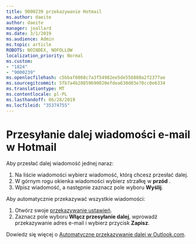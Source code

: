 ```yaml
---
title: 9000239 przekazywanie Hotmail
ms.author: daeite
author: daeite
manager: joallard
ms.date: 3/1/2019
ms.audience: Admin
ms.topic: article
ROBOTS: NOINDEX, NOFOLLOW
localization_priority: Normal
ms.custom:
- "1824"
- "9000239"
ms.openlocfilehash: c5bbaf6068c7a3f54982ee5de556888a2f2377ae
ms.sourcegitcommit: 5fb7a4b28859690020efdea630d03e70cc0e6334
ms.translationtype: MT
ms.contentlocale: pl-PL
ms.lasthandoff: 06/28/2019
ms.locfileid: "35374755"
---
```

# <a name="forwarding-email-in-outlookcom"></a>Przesyłanie dalej wiadomości e-mail w Hotmail

Aby przesłać dalej wiadomość jednej naraz:

1. Na liście wiadomości wybierz wiadomość, którą chcesz przesłać dalej.
2. W górnym rogu okienka wiadomości wybierz strzałkę w **przód** .
3. Wpisz wiadomość, a następnie zaznacz pole wyboru **Wyślij**.

Aby automatycznie przekazywać wszystkie wiadomości:

1. Otwórz swoje [przekazywanie ustawień](https://outlook.live.com/mail/options/mail/forwarding/forwardingOption).
2. Zaznacz pole wyboru **Włącz przesyłanie dalej**, wprowadź przekazywanie adres e-mail i wybierz przycisk **Zapisz**.

Dowiedz się więcej o [Automatyczne przekazywanie dalej w Outlook.com](https://support.office.com/article/6246987c-6c8f-4144-b255-14fc07007dad).
